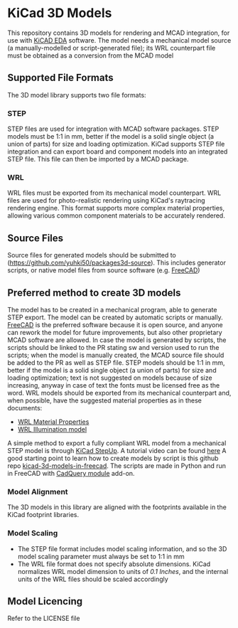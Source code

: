 # KiCad 3D Models

This repository contains 3D models for rendering and MCAD integration, for use with [KiCAD EDA](http://kicad-pcb.org) software.
The model needs a mechanical model source (a manually-modelled or script-generated file); its WRL counterpart file must be obtained as a conversion from the MCAD model

## Supported File Formats

The 3D model library supports two file formats:

### STEP

STEP files are used for integration with MCAD software packages.
STEP models must be 1:1 in mm, better if the model is a solid single object (a union of parts) for size and loading optimization. KiCad supports STEP file integration and can export board and component models into an integrated STEP file. This file can then be imported by a MCAD package.

### WRL

WRL files must be exported from its mechanical model counterpart. WRL files are used for photo-realistic rendering using KiCad's raytracing rendering engine. This format supports more complex material properties, allowing various common component materials to be accurately rendered. 

## Source Files

Source files for generated models should be submitted to (https://github.com/yuhki50/packages3d-source). This includes generator scripts, or native model files from source software (e.g. [FreeCAD](https://www.freecadweb.org))

## Preferred method to create 3D models

The model has to be created in a mechanical program, able to generate STEP export. The model can be created by automatic scripts or manually.
[FreeCAD](https://www.freecadweb.org) is the preferred software because it is open source, and anyone can rework the model for future improvements, but also other proprietary MCAD software are allowed. 
In case the model is generated by scripts, the scripts should be linked to the PR stating sw and version used to run the scripts;
when the model is manually created, the MCAD source file should be added to the PR as well as STEP file.
STEP models should be 1:1 in mm, better if the model is a solid single object (a union of parts) for size and loading optimization; 
text is not suggested on models because of size increasing, anyway in case of text the fonts must be licensed free as the word.
WRL models should be exported from its mechanical counterpart and, when possible, have the suggested material properties as in these documents:
* [WRL Material Properties](Vrml_materials_doc/KiCad_3D-Viewer_component-materials-reference-list_MarioLuzeiro.pdf)
* [WRL Illumination model](Vrml_materials_doc/KiCad_3D-Viewer_Illumination_model_and_materials-MarioLuzeiro.pdf)

A simple method to export a fully compliant WRL model from a mechanical STEP model is through [KiCad StepUp](https://sourceforge.net/projects/kicadstepup).
A tutorial video can be found [here](https://youtu.be/O6vr8QFnYGw)
A good starting point to learn how to create models by script is this github repo [kicad-3d-models-in-freecad](https://github.com/easyw/kicad-3d-models-in-freecad).
The scripts are made in Python and run in FreeCAD with [CadQuery module](https://github.com/jmwright/cadquery-freecad-module) add-on.

### Model Alignment

The 3D models in this library are aligned with the footprints available in the KiCad footprint libraries.

### Model Scaling

* The STEP file format includes model scaling information, and so the 3D model scaling parameter must always be set to 1:1 in mm
* The WRL file format does not specify absolute dimensions. KiCad normalizes WRL model dimension to units of *0.1 Inches*, and the internal units of the WRL files should be scaled accordingly

## Model Licencing

Refer to the LICENSE file
